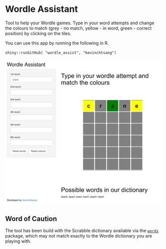 # Wordle Assistant
Tool to help your Wordle games. Type in your word attempts and change the colours to match (grey - no match, yellow - in word, green - correct position) by clicking on the tiles.

You can use this app by running the following in R.

```
shiny::runGitHub( "wordle_assist", "kevinchtsang")
```

![Example](/wordle_assist_example1.png?raw=true)

## Word of Caution
The tool has been build with the Scrabble dictionary available via the [`words`](https://cran.r-project.org/web/packages/words/index.html) package, which may not match exactly to the Wordle dictionary you are playing with.